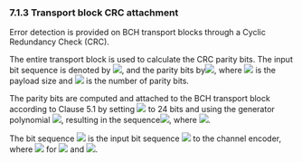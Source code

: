 ### 7.1.3 Transport block CRC attachment

Error detection is provided on BCH transport blocks through a Cyclic
Redundancy Check (CRC).

The entire transport block is used to calculate the CRC parity bits. The
input bit sequence is denoted by ![](media/image959.wmf), and the parity
bits by![](media/image4.wmf), where ![](media/image5.wmf) is the payload
size and ![](media/image6.wmf) is the number of parity bits.

The parity bits are computed and attached to the BCH transport block
according to Clause 5.1 by setting ![](media/image6.wmf) to 24 bits and
using the generator polynomial ![](media/image977.wmf), resulting in the
sequence![](media/image18.wmf), where ![](media/image19.wmf).

The bit sequence ![](media/image18.wmf) is the input bit sequence
![](media/image714.wmf) to the channel encoder, where
![](media/image978.wmf) for ![](media/image979.wmf) and
![](media/image980.wmf).